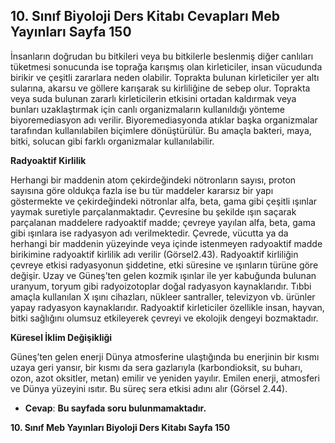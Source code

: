 ## 10. Sınıf Biyoloji Ders Kitabı Cevapları Meb Yayınları Sayfa 150

İnsanların doğrudan bu bitkileri veya bu bitkilerle beslenmiş diğer canlıları tüketmesi sonucunda ise toprağa karışmış olan kirleticiler, insan vücudunda birikir ve çeşitli zararlara neden olabilir. Toprakta bulunan kirleticiler yer altı sularına, akarsu ve göllere karışarak su kirliliğine de sebep olur. Toprakta veya suda bulunan zararlı kirleticilerin etkisini ortadan kaldırmak veya bunları uzaklaştırmak için canlı organizmaların kullanıldığı yönteme biyoremediasyon adı verilir. Biyoremediasyonda atıklar başka organizmalar tarafından kullanılabilen biçimlere dönüştürülür. Bu amaçla bakteri, maya, bitki, solucan gibi farklı organizmalar kullanılabilir.

**Radyoaktif Kirlilik**

Herhangi bir maddenin atom çekirdeğindeki nötronların sayısı, proton sayısına göre oldukça fazla ise bu tür maddeler kararsız bir yapı göstermekte ve çekirdeğindeki nötronlar alfa, beta, gama gibi çeşitli ışınlar yaymak suretiyle parçalanmaktadır. Çevresine bu şekilde ışın saçarak parçalanan maddelere radyoaktif madde; çevreye yayılan alfa, beta, gama gibi ışınlara ise radyasyon adı verilmektedir. Çevrede, vücutta ya da herhangi bir maddenin yüzeyinde veya içinde istenmeyen radyoaktif madde birikimine radyoaktif kirlilik adı verilir (Görsel2.43). Radyoaktif kirliliğin çevreye etkisi radyasyonun şiddetine, etki süresine ve ışınların türüne göre değişir. Uzay ve Güneş’ten gelen kozmik ışınlar ile yer kabuğunda bulunan uranyum, toryum gibi radyoizotoplar doğal radyasyon kaynaklarıdır. Tıbbi amaçla kullanılan X ışını cihazları, nükleer santraller, televizyon vb. ürünler yapay radyasyon kaynaklarıdır. Radyoaktif kirleticiler özellikle insan, hayvan, bitki sağlığını olumsuz etkileyerek çevreyi ve ekolojik dengeyi bozmaktadır.

**Küresel İklim Değişikliği**

Güneş’ten gelen enerji Dünya atmosferine ulaştığında bu enerjinin bir kısmı uzaya geri yansır, bir kısmı da sera gazlarıyla (karbondioksit, su buharı, ozon, azot oksitler, metan) emilir ve yeniden yayılır. Emilen enerji, atmosferi ve Dünya yüzeyini ısıtır. Bu süreç sera etkisi adını alır (Görsel 2.44).

* **Cevap**: **Bu sayfada soru bulunmamaktadır.**

**10. Sınıf Meb Yayınları Biyoloji Ders Kitabı Sayfa 150**